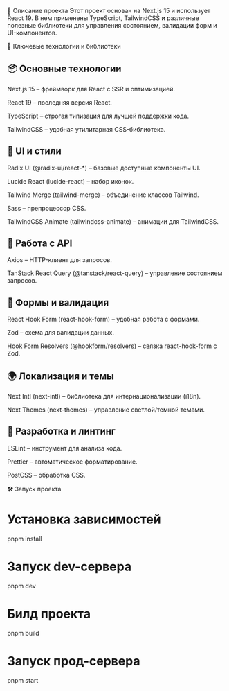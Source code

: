 📌 Описание проекта
Этот проект основан на Next.js 15 и использует React 19. В нем применены TypeScript, 
TailwindCSS и различные полезные библиотеки для управления состоянием, валидации форм и UI-компонентов.

🔑 Ключевые технологии и библиотеки

📦 Основные технологии
---
Next.js 15 – фреймворк для React с SSR и оптимизацией.

React 19 – последняя версия React.

TypeScript – строгая типизация для лучшей поддержки кода.

TailwindCSS – удобная утилитарная CSS-библиотека.

🎨 UI и стили
---
Radix UI (@radix-ui/react-*) – базовые доступные компоненты UI.

Lucide React (lucide-react) – набор иконок.

Tailwind Merge (tailwind-merge) – объединение классов Tailwind.

Sass – препроцессор CSS.

TailwindCSS Animate (tailwindcss-animate) – анимации для TailwindCSS.

📡 Работа с API
---
Axios – HTTP-клиент для запросов.

TanStack React Query (@tanstack/react-query) – управление состоянием запросов.

📝 Формы и валидация
---
React Hook Form (react-hook-form) – удобная работа с формами.

Zod – схема для валидации данных.

Hook Form Resolvers (@hookform/resolvers) – связка react-hook-form с Zod.

🌍 Локализация и темы
---
Next Intl (next-intl) – библиотека для интернационализации (i18n).

Next Themes (next-themes) – управление светлой/темной темами.

🔧 Разработка и линтинг
---
ESLint – инструмент для анализа кода.

Prettier – автоматическое форматирование.

PostCSS – обработка CSS.

🛠️ Запуск проекта
# Установка зависимостей
pnpm install

# Запуск dev-сервера
pnpm dev

# Билд проекта
pnpm build

# Запуск прод-сервера
pnpm start
